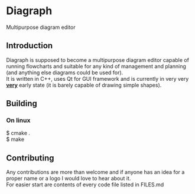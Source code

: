 # Diagraph
Multipurpose diagram editor

## Introduction
Diagraph is supposed to become a multipurpose diagram editor capable of running flowcharts and suitable for any kind of management and planning (and anything else diagrams could be used for).  
It is written in C++, uses Qt for GUI framework and is currently in very very <u><b>very</b></u> early state (it is barely capable of drawing simple shapes).  

## Building  
### On linux  
  $ cmake .  
  $ make  

## Contributing  
Any contributions are more than welcome and if anyone has an idea for a proper name or a logo I would love to hear about it.  
For easier start are contents of every code file listed in FILES.md